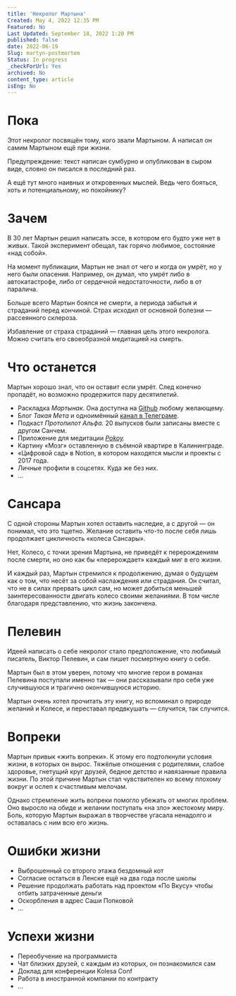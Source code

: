 ```yaml
---
title: 'Некролог Мартына'
Created: May 4, 2022 12:35 PM
Featured: No
Last Updated: September 18, 2022 1:20 PM
published: false
date: 2022-06-19
Slug: martyn-postmortem
Status: In progress
_checkForUrl: Yes
archived: No
content_type: article
isEng: No
---
```


# Пока

Этот некролог посвящён тому, кого звали Мартыном. А написал он самим Мартыном ещё при жизни.

Предупреждение: текст написан сумбурно и опубликован в сыром виде, словно он писался в последний раз.

А ещё тут много наивных и откровенных мыслей. Ведь чего бояться, хоть и потенциальному, но покойнику?

# Зачем

В 30 лет Мартын решил написать эссе, в котором его будто уже нет в живых. Такой эксперимент обещал, так горячо любимое, состояние «над собой».

На момент публикации, Мартын не знал от чего и когда он умрёт, но у него были опасения. Например, он думал, что умрёт либо в автокатастрофе, либо от сердечной недостаточности, либо в от паралича.

Больше всего Мартын боялся не смерти, а периода забытья и страданий перед кончиной. Страх исходил от основной болезни — рассеянного склероза.

Избавление от страха страданий — главная цель этого некролога. Можно считать его своеобразной медитацией на смерть.

# Что останется

Мартын хорошо знал, что он оставит если умрёт. След конечно пропадёт, но возможно продержится пару десятилетий.

- Раскладка *Мартынак*. Она доступна на [Github](https://github.com/m0rtyn/martynak) любому желающему.
- Блог *Такая Мета* и одноимённый [канал в Телеграме](https://t.me/metabaza).
- Подкаст *Протопилот Альфа.* 20 выпусков были записаны вместе с другом Санчем.
- Приложение для медитации *[Pokoy](https://pokoy.app).*
- Картину «Мозг» оставленную в съёмной квартире в Калининграде.
- «Цифровой сад» в Notion, в котором находятся мысли и проекты с 2017 года.
- Личные профили в соцсетях. Куда же без них.
- …

# Сансара

С одной стороны Мартын хотел оставить наследие, а с другой — он понимал, что это тщетно. Желание оставить что-то после себя лишь продолжает цикличность «колеса Сансары».

Нет, Колесо, с точки зрения Мартына, не приведёт к перерождениям после смерти, но оно как бы «перерождает» каждый миг в его жизни.

И каждый раз, Мартын стремился к продолжению, думая о будущем как о том, что несёт за собой наслаждения или страдания. Он считал, что не в силах прервать цикл сам, но может добиться меньшей заинтересованности двигать колесо своими желаниями. В том числе благодаря представлению, что жизнь закончена.

# Пелевин

Идеей написать о себе некролог стало предположение, что любимый писатель, Виктор Пелевин, и сам пишет посмертную книгу о себе.

Мартын был в этом уверен, потому что многие герои в романах Пелевина поступали именно так — они рассказывали про себя уже случившуюся и трагично окончившуюся историю.

Мартын очень хотел прочитать эту книгу, но вспоминал о природе желаний и Колесе, и переставал предвкушать — случится, так случится.

# Вопреки

Мартын привык «жить вопреки». К этому его подтолкнули условия жизни, в которых он вырос. Тяжёлые отношения с родителями, слабое здоровье, гнетущий круг друзей, бедное детство и навязанные правила жизни. По этой причине Мартын стал чувствителен ко всему плохому вокруг и ослеп к счастливым мелочам.

Однако стремление жить вопреки помогло убежать от многих проблем. Оно выросло на обиде и желании поступать «на зло» жестокому миру. Боль, которую Мартын выражал в творчестве угасала ненадолго и оставалась с ним всю его жизнь.

# Ошибки жизни

- Выброшенный со второго этажа бездомный кот
- Согласие остаться в Ленске ещё на два года после школы
- Решение продолжать работать над проектом «По Вкусу» чтобы отбить затраченные деньги
- Оскорбления в адрес Саши Попковой
- …

# Успехи жизни

- Переобучение на программиста
- Чат близких друзей, с каждым из которых, он познакомился сам
- Доклад для конференции Kolesa Conf
- Работа в иностранной компании по контракту
- …